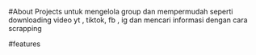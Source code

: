 
#About Projects
untuk mengelola group dan mempermudah seperti downloading video yt , tiktok, fb , ig dan mencari informasi dengan cara scrapping

#features
